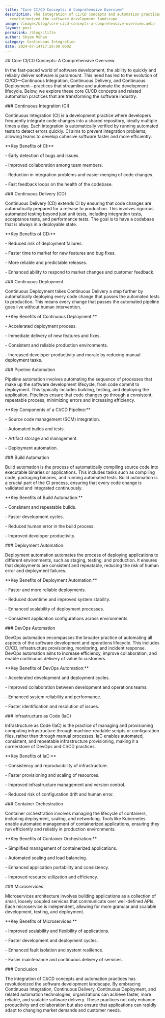 ```yaml
---
title: "Core CI/CD Concepts: A Comprehensive Overview"
description: The integration of CI/CD concepts and automation practices has
  revolutionized the software development landscape
image: /images/blog/core-cicd-concepts-a-comprehensive-overview.webp
layout: post
permalink: /blog/:title
author: Shyam Mohan
category: Continuous Integration
date: 2024-07-14T17:20:00.000Z
---
```



\## Core CI/CD Concepts: A Comprehensive Overview



In the fast-paced world of software development, the ability to quickly and reliably deliver software is paramount. This need has led to the evolution of CI/CD—Continuous Integration, Continuous Delivery, and Continuous Deployment—practices that streamline and automate the development lifecycle. Below, we explore these core CI/CD concepts and related automation practices that are transforming the software industry.



\### Continuous Integration (CI)



Continuous Integration (CI) is a development practice where developers frequently integrate code changes into a shared repository, ideally multiple times a day. Each integration is automatically verified by running automated tests to detect errors quickly. CI aims to prevent integration problems, allowing teams to develop cohesive software faster and more efficiently.



\*\*Key Benefits of CI:\*\*



\-   Early detection of bugs and issues.

\-   Improved collaboration among team members.

\-   Reduction in integration problems and easier merging of code changes.

\-   Fast feedback loops on the health of the codebase.



\### Continuous Delivery (CD)



Continuous Delivery (CD) extends CI by ensuring that code changes are automatically prepared for a release to production. This involves rigorous automated testing beyond just unit tests, including integration tests, acceptance tests, and performance tests. The goal is to have a codebase that is always in a deployable state.



\*\*Key Benefits of CD:\*\*



\-   Reduced risk of deployment failures.

\-   Faster time to market for new features and bug fixes.

\-   More reliable and predictable releases.

\-   Enhanced ability to respond to market changes and customer feedback.



\### Continuous Deployment



Continuous Deployment takes Continuous Delivery a step further by automatically deploying every code change that passes the automated tests to production. This means every change that passes the automated pipeline goes live without human intervention.



\*\*Key Benefits of Continuous Deployment:\*\*



\-   Accelerated deployment process.

\-   Immediate delivery of new features and fixes.

\-   Consistent and reliable production environments.

\-   Increased developer productivity and morale by reducing manual deployment tasks.



\### Pipeline Automation



Pipeline automation involves automating the sequence of processes that make up the software development lifecycle, from code commit to deployment. This typically includes building, testing, and deploying the application. Pipelines ensure that code changes go through a consistent, repeatable process, minimizing errors and increasing efficiency.



\*\*Key Components of a CI/CD Pipeline:\*\*



\-   Source code management (SCM) integration.

\-   Automated builds and tests.

\-   Artifact storage and management.

\-   Deployment automation.



\### Build Automation



Build automation is the process of automatically compiling source code into executable binaries or applications. This includes tasks such as compiling code, packaging binaries, and running automated tests. Build automation is a crucial part of the CI process, ensuring that every code change is validated and integrated continuously.



\*\*Key Benefits of Build Automation:\*\*



\-   Consistent and repeatable builds.

\-   Faster development cycles.

\-   Reduced human error in the build process.

\-   Improved developer productivity.



\### Deployment Automation



Deployment automation automates the process of deploying applications to different environments, such as staging, testing, and production. It ensures that deployments are consistent and repeatable, reducing the risk of human error and deployment failures.



\*\*Key Benefits of Deployment Automation:\*\*



\-   Faster and more reliable deployments.

\-   Reduced downtime and improved system stability.

\-   Enhanced scalability of deployment processes.

\-   Consistent application configurations across environments.



\### DevOps Automation



DevOps automation encompasses the broader practice of automating all aspects of the software development and operations lifecycle. This includes CI/CD, infrastructure provisioning, monitoring, and incident response. DevOps automation aims to increase efficiency, improve collaboration, and enable continuous delivery of value to customers.



\*\*Key Benefits of DevOps Automation:\*\*



\-   Accelerated development and deployment cycles.

\-   Improved collaboration between development and operations teams.

\-   Enhanced system reliability and performance.

\-   Faster identification and resolution of issues.



\### Infrastructure as Code (IaC)



Infrastructure as Code (IaC) is the practice of managing and provisioning computing infrastructure through machine-readable scripts or configuration files, rather than through manual processes. IaC enables automated, consistent, and repeatable infrastructure provisioning, making it a cornerstone of DevOps and CI/CD practices.



\*\*Key Benefits of IaC:\*\*



\-   Consistency and reproducibility of infrastructure.

\-   Faster provisioning and scaling of resources.

\-   Improved infrastructure management and version control.

\-   Reduced risk of configuration drift and human error.



\### Container Orchestration



Container orchestration involves managing the lifecycle of containers, including deployment, scaling, and networking. Tools like Kubernetes enable automated management of containerized applications, ensuring they run efficiently and reliably in production environments.



\*\*Key Benefits of Container Orchestration:\*\*



\-   Simplified management of containerized applications.

\-   Automated scaling and load balancing.

\-   Enhanced application portability and consistency.

\-   Improved resource utilization and efficiency.



\### Microservices



Microservices architecture involves building applications as a collection of small, loosely coupled services that communicate over well-defined APIs. Each microservice is independent, allowing for more granular and scalable development, testing, and deployment.



\*\*Key Benefits of Microservices:\*\*



\-   Improved scalability and flexibility of applications.

\-   Faster development and deployment cycles.

\-   Enhanced fault isolation and system resilience.

\-   Easier maintenance and continuous delivery of services.



\### Conclusion



The integration of CI/CD concepts and automation practices has revolutionized the software development landscape. By embracing Continuous Integration, Continuous Delivery, Continuous Deployment, and related automation technologies, organizations can achieve faster, more reliable, and scalable software delivery. These practices not only enhance productivity and collaboration but also ensure that applications can rapidly adapt to changing market demands and customer needs.

